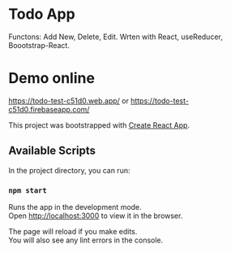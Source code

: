# Todo App

Functons: Add New, Delete, Edit. Wrten with React, useReducer, Boootstrap-React.

# Demo online

https://todo-test-c51d0.web.app/
or
https://todo-test-c51d0.firebaseapp.com/

This project was bootstrapped with [Create React App](https://github.com/facebook/create-react-app).

## Available Scripts

In the project directory, you can run:

### `npm start`

Runs the app in the development mode.\
Open [http://localhost:3000](http://localhost:3000) to view it in the browser.

The page will reload if you make edits.\
You will also see any lint errors in the console.
